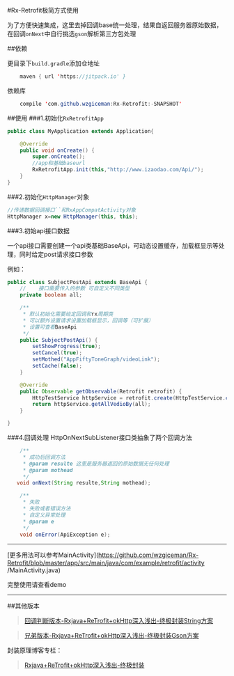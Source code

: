 #Rx-Retrofit极简方式使用

为了方便快速集成，这里去掉回调base统一处理，结果自返回服务器原始数据，在回调`onNext`中自行挑选`gson`解析第三方包处理

##依赖

更目录下`build.gradle`添加仓地址

```java
	maven { url 'https://jitpack.io' }
```

依赖库

```java
	compile 'com.github.wzgiceman:Rx-Retrofit:-SNAPSHOT'
```

##使用
###1.初始化`RxRetrofitApp`

```java
public class MyApplication extends Application{

    @Override
    public void onCreate() {
        super.onCreate();
        //app和基础baseurl
        RxRetrofitApp.init(this,"http://www.izaodao.com/Api/");
    }
}

```
###2.初始化`HttpManager`对象

```java
//传递数据回调接口``和RxAppCompatActivity对象
HttpManager x=new HttpManager(this, this);
```

###3.初始api接口数据

一个api接口需要创建一个api类基础BaseApi，可动态设置缓存，加载框显示等处理，同时给定post请求接口参数

例如：
```java
public class SubjectPostApi extends BaseApi {
    //    接口需要传入的参数 可自定义不同类型
    private boolean all;

    /**
     * 默认初始化需要给定回调和rx周期类
     * 可以额外设置请求设置加载框显示，回调等（可扩展）
     * 设置可查看BaseApi
     */
    public SubjectPostApi() {
        setShowProgress(true);
        setCancel(true);
        setMothed("AppFiftyToneGraph/videoLink");
        setCache(false);
    }

    @Override
    public Observable getObservable(Retrofit retrofit) {
        HttpTestService httpService = retrofit.create(HttpTestService.class);
        return httpService.getAllVedioBy(all);
    }

}
```

###4.回调处理
HttpOnNextSubListener接口类抽象了两个回调方法
```java
    /**
     * 成功后回调方法
     * @param resulte 这里是服务器返回的原始数据无任何处理
     * @param mothead
     */
   void onNext(String resulte,String mothead);

    /**
     * 失败
     * 失败或者错误方法
     * 自定义异常处理
     * @param e
     */
    void onError(ApiException e);

```

***

[更多用法可以参考MainActivity](https://github.com/wzgiceman/Rx-Retrofit/blob/master/app/src/main/java/com/example/retrofit/activity
/MainActivity.java)

完整使用请查看demo
***
##其他版本


>[回调判断版本-Rxjava+ReTrofit+okHttp深入浅出-终极封装String方案](https://github.com/wzgiceman/RxjavaRetrofitDemo-string-master)

>[兄弟版本-Rxjava+ReTrofit+okHttp深入浅出-终极封装Gson方案](https://github.com/wzgiceman/RxjavaRetrofitDemo-master)



封装原理博客专栏：

>[Rxjava+ReTrofit+okHttp深入浅出-终极封装](http://blog.csdn.net/column/details/13297.html)



